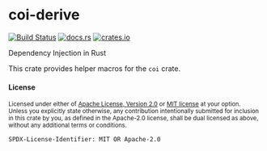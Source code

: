 # coi-derive

[![Build Status](https://travis-ci.org/Nashenas88/coi.svg?branch=master)](https://travis-ci.org/Nashenas88/coi)
[![docs.rs](https://docs.rs/coi-derive/badge.svg)](https://docs.rs/coi-derive)
[![crates.io](https://img.shields.io/crates/v/coi-derive.svg)](https://crates.io/crates/coi-derive)

Dependency Injection in Rust

This crate provides helper macros for the `coi` crate.

#### License

<sup>
Licensed under either of <a href="LICENSE.Apache-2.0">Apache License, Version
2.0</a> or <a href="LICENSE.MIT">MIT license</a> at your option.
</sup>

<br/>

<sub>
Unless you explicitly state otherwise, any contribution intentionally submitted
for inclusion in this crate by you, as defined in the Apache-2.0 license, shall
be dual licensed as above, without any additional terms or conditions.
</sub>

`SPDX-License-Identifier: MIT OR Apache-2.0`
